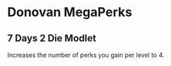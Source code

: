 # Donovan MegaPerks

## 7 Days 2 Die Modlet

Increases the number of perks you gain per level to 4.
